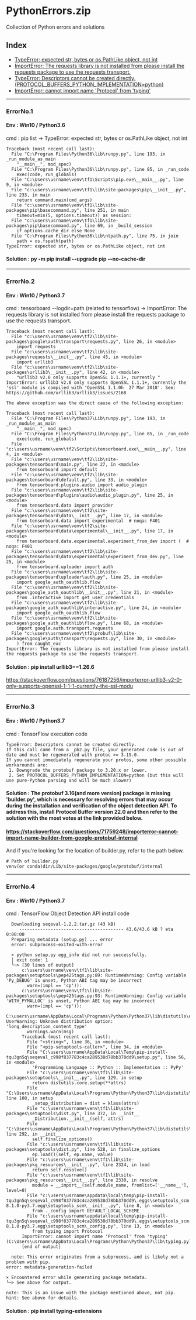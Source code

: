 # PythonErrors.zip
Collection of Python errors and solutions

## Index
- [TypeError: expected str, bytes or os.PathLike object, not int](#ErrorNo.1) <br>
- [ImportError: The requests library is not installed from please install the requests package to use the requests transport.
](#ErrorNo.2)
- [TypeError: Descriptors cannot be created directly.(PROTOCOL_BUFFERS_PYTHON_IMPLEMENTATION=python)
](#ErrorNo.3)
- [ImportError: cannot import name 'Protocol' from 'typing'
](#ErrorNo.4)

---------------------------------------------------
### ErrorNo.1 <a id="ErrorNo.1"></a> 
#### Env : Win10 / Python3.6<br>
cmd : pip list -> TypeError: expected str, bytes or os.PathLike object, not int

```
Traceback (most recent call last):
  File "C:\Program Files\Python36\lib\runpy.py", line 193, in _run_module_as_main
    "__main__", mod_spec)
  File "C:\Program Files\Python36\lib\runpy.py", line 85, in _run_code
    exec(code, run_globals)
  File "C:\Users\usrname\venv\tf1\Scripts\pip.exe\__main__.py", line 9, in <module>
  File "c:\users\usrname\venv\tf1\lib\site-packages\pip\__init__.py", line 233, in main
    return command.main(cmd_args)
  File "c:\users\usrname\venv\tf1\lib\site-packages\pip\basecommand.py", line 251, in main
    timeout=min(5, options.timeout)) as session:
  File "c:\users\usrname\venv\tf1\lib\site-packages\pip\basecommand.py", line 69, in _build_session
    if options.cache_dir else None
  File "C:\Program Files\Python36\lib\ntpath.py", line 75, in join
    path = os.fspath(path)
TypeError: expected str, bytes or os.PathLike object, not int
```

#### Solution : py -m pip install --upgrade pip --no-cache-dir

---------------------------------------------------
### ErrorNo.2  <a id="ErrorNo.2"></a>

#### Env : Win10 / Python3.7<br>
cmd : tensorboard --logdir=path (related to tensorflow) -> ImportError: The requests library is not installed from please install the requests package to use the requests transport.

```
Traceback (most recent call last):
  File "c:\users\usrname\venv\tf2\lib\site-packages\google\auth\transport\requests.py", line 26, in <module>
    import requests
  File "c:\users\usrname\venv\tf2\lib\site-packages\requests\__init__.py", line 43, in <module>
    import urllib3
  File "c:\users\usrname\venv\tf2\lib\site-packages\urllib3\__init__.py", line 42, in <module>
    "urllib3 v2.0 only supports OpenSSL 1.1.1+, currently "
ImportError: urllib3 v2.0 only supports OpenSSL 1.1.1+, currently the 'ssl' module is compiled with 'OpenSSL 1.1.0h  27 Mar 2018'. See: https://github.com/urllib3/urllib3/issues/2168

The above exception was the direct cause of the following exception:

Traceback (most recent call last):
  File "C:\Program Files\Python37\Lib\runpy.py", line 193, in _run_module_as_main
    "__main__", mod_spec)
  File "C:\Program Files\Python37\Lib\runpy.py", line 85, in _run_code
    exec(code, run_globals)
  File "c:\users\usrname\venv\tf2\Scripts\tensorboard.exe\__main__.py", line 4, in <module>
  File "c:\users\usrname\venv\tf2\lib\site-packages\tensorboard\main.py", line 27, in <module>
    from tensorboard import default
  File "c:\users\usrname\venv\tf2\lib\site-packages\tensorboard\default.py", line 33, in <module>
    from tensorboard.plugins.audio import audio_plugin
  File "c:\users\usrname\venv\tf2\lib\site-packages\tensorboard\plugins\audio\audio_plugin.py", line 25, in <module>
    from tensorboard.data import provider
  File "c:\users\usrname\venv\tf2\site-packages\tensorboard\data\__init__.py", line 17, in <module>
    from tensorboard.data import experimental  # noqa: F401
  File "c:\users\usrname\venv\tf2\site-packages\tensorboard\data\experimental\__init__.py", line 17, in <module>
    from tensorboard.data.experimental.experiment_from_dev import (  # noqa: F401
  File "c:\users\usrname\venv\tf2\lib\site-packages\tensorboard\data\experimental\experiment_from_dev.py", line 25, in <module>
    from tensorboard.uploader import auth
  File "c:\users\usrname\venv\tf2\lib\site-packages\tensorboard\uploader\auth.py", line 25, in <module>
    import google_auth_oauthlib.flow
  File "c:\users\usrname\venv\tf2\lib\site-packages\google_auth_oauthlib\__init__.py", line 21, in <module>
    from .interactive import get_user_credentials
  File "c:\users\usrname\venv\tf2\lib\site-packages\google_auth_oauthlib\interactive.py", line 24, in <module>
    import google_auth_oauthlib.flow
  File "c:\users\usrname\venv\tf2\lib\site-packages\google_auth_oauthlib\flow.py", line 68, in <module>
    import google.auth.transport.requests
  File "c:\users\usrname\venv\tf2\probuf\lib\site-packages\google\auth\transport\requests.py", line 30, in <module>
    ) from caught_exc
ImportError: The requests library is not installed from please install the requests package to use the requests transport.
```

#### Solution : pip install urllib3==1.26.6 <br>
https://stackoverflow.com/questions/76187256/importerror-urllib3-v2-0-only-supports-openssl-1-1-1-currently-the-ssl-modu

---------------------------------------------------
### ErrorNo.3 <a id="ErrorNo.3"></a> 
#### Env : Win10 / Python3.7<br>
cmd : TensorFlow execution code

```
TypeError: Descriptors cannot be created directly.
If this call came from a _pb2.py file, your generated code is out of date and must be regenerated with protoc >= 3.19.0.
If you cannot immediately regenerate your protos, some other possible workarounds are:
 1. Downgrade the protobuf package to 3.20.x or lower.
 2. Set PROTOCOL_BUFFERS_PYTHON_IMPLEMENTATION=python (but this will use pure-Python parsing and will be much slower)
```

#### Solution : The protobuf 3.16(and more version) package is missing 'builder.py', which is necessary for resolving errors that may occur during the installation and verification of the object detection API. To address this, install Protocol Buffer version 22.0 and then refer to the solution with the most votes at the link provided below.
#### https://stackoverflow.com/questions/71759248/importerror-cannot-import-name-builder-from-google-protobuf-internal<br>
And if you're looking for the location of builder.py, refer to the path below.
```
# Path of builder.py
venv(or conda)dir/Lib/site-packages/google/protobuf/internal
```


-----------------------------------------------------
### ErrorNo.4 <a id="ErrorNo.4"></a> 
#### Env : Win10 / Python3.7<br>
cmd : TensorFlow Object Detection API install code

```
  Downloading seqeval-1.2.2.tar.gz (43 kB)
     ---------------------------------------- 43.6/43.6 kB ? eta 0:00:00
  Preparing metadata (setup.py) ... error
  error: subprocess-exited-with-error

  × python setup.py egg_info did not run successfully.
  │ exit code: 1
  ╰─> [30 lines of output]
      c:\users\usrname\venv\tf1\lib\site-packages\setuptools\pep425tags.py:89: RuntimeWarning: Config variable 'Py_DEBUG' is unset, Python ABI tag may be incorrect
        warn=(impl == 'cp')):
      c:\users\usrname\venv\tf1\lib\site-packages\setuptools\pep425tags.py:93: RuntimeWarning: Config variable 'WITH_PYMALLOC' is unset, Python ABI tag may be incorrect
        warn=(impl == 'cp')):
      C:\users\usrname\AppData\Local\Programs\Python\Python37\lib\distutils\dist.py:274: UserWarning: Unknown distribution option: 'long_description_content_type'
        warnings.warn(msg)
      Traceback (most recent call last):
        File "<string>", line 36, in <module>
        File "<pip-setuptools-caller>", line 34, in <module>
        File "C:\users\usrname\AppData\Local\Temp\pip-install-tqu3gn5q\seqeval_c998f837783c4ca289538d78bb370dd9\setup.py", line 56, in <module>
          'Programming Language :: Python :: Implementation :: PyPy'
        File "c:\users\usrname\venv\tf1\lib\site-packages\setuptools\__init__.py", line 129, in setup
          return distutils.core.setup(**attrs)
        File "C:\Users\usrname\AppData\Local\Programs\Python\Python37\lib\distutils\core.py", line 108, in setup
          _setup_distribution = dist = klass(attrs)
        File "c:\users\usrname\venv\tf1\lib\site-packages\setuptools\dist.py", line 372, in __init__
          _Distribution.__init__(self, attrs)
        File "C:\Users\usename\AppData\Local\Programs\Python\Python37\lib\distutils\dist.py", line 292, in __init__
          self.finalize_options()
        File "c:\users\usrname\venv\tf1\lib\site-packages\setuptools\dist.py", line 528, in finalize_options
          ep.load()(self, ep.name, value)
        File "c:\users\usrname\venv\tf1\lib\site-packages\pkg_resources\__init__.py", line 2324, in load
          return self.resolve()
        File "c:\users\usrname\venv\tf1\lib\site-packages\pkg_resources\__init__.py", line 2330, in resolve
          module = __import__(self.module_name, fromlist=['__name__'], level=0)
        File "c:\users\usrname\appdata\local\temp\pip-install-tqu3gn5q\seqeval_c998f837783c4ca289538d78bb370dd9\.eggs\setuptools_scm-8.1.0-py3.7.egg\setuptools_scm\__init__.py", line 8, in <module>
          from ._config import DEFAULT_LOCAL_SCHEME
        File "c:\users\usrname\appdata\local\temp\pip-install-tqu3gn5q\seqeval_c998f837783c4ca289538d78bb370dd9\.eggs\setuptools_scm-8.1.0-py3.7.egg\setuptools_scm\_config.py", line 13, in <module>
          from typing import Protocol
      ImportError: cannot import name 'Protocol' from 'typing' (C:\Users\usrname\AppData\Local\Programs\Python\Python37\lib\typing.py)
      [end of output]

  note: This error originates from a subprocess, and is likely not a problem with pip.
error: metadata-generation-failed

× Encountered error while generating package metadata.
╰─> See above for output.

note: This is an issue with the package mentioned above, not pip.
hint: See above for details.
```

#### Solution : pip install typing-extensions
